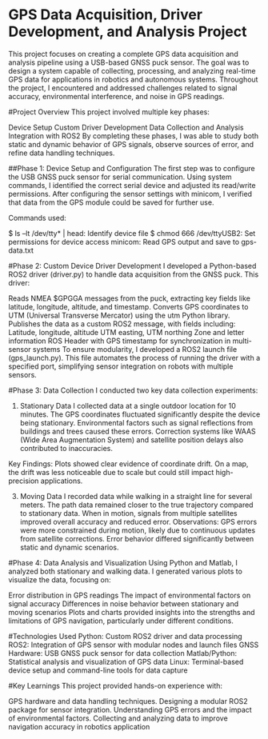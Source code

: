 # GPS Data Acquisition, Driver Development, and Analysis Project

This project focuses on creating a complete GPS data acquisition and analysis pipeline using a USB-based GNSS puck sensor. The goal was to design a system capable of collecting, processing, and analyzing real-time GPS data for applications in robotics and autonomous systems. Throughout the project, I encountered and addressed challenges related to signal accuracy, environmental interference, and noise in GPS readings.

#Project Overview
This project involved multiple key phases:

Device Setup
Custom Driver Development
Data Collection and Analysis
Integration with ROS2
By completing these phases, I was able to study both static and dynamic behavior of GPS signals, observe sources of error, and refine data handling techniques.

##Phase 1: Device Setup and Configuration
The first step was to configure the USB GNSS puck sensor for serial communication. Using system commands, I identified the correct serial device and adjusted its read/write permissions. After configuring the sensor settings with minicom, I verified that data from the GPS module could be saved for further use.

Commands used:

$ ls –lt /dev/tty* | head: Identify device file
$ chmod 666 /dev/ttyUSB2: Set permissions for device access
minicom: Read GPS output and save to gps-data.txt

#Phase 2: Custom Device Driver Development
I developed a Python-based ROS2 driver (driver.py) to handle data acquisition from the GNSS puck. This driver:

Reads NMEA $GPGGA messages from the puck, extracting key fields like latitude, longitude, altitude, and timestamp.
Converts GPS coordinates to UTM (Universal Transverse Mercator) using the utm Python library.
Publishes the data as a custom ROS2 message, with fields including:
Latitude, longitude, altitude
UTM easting, UTM northing
Zone and letter information
ROS Header with GPS timestamp for synchronization in multi-sensor systems
To ensure modularity, I developed a ROS2 launch file (gps_launch.py). This file automates the process of running the driver with a specified port, simplifying sensor integration on robots with multiple sensors.

#Phase 3: Data Collection
I conducted two key data collection experiments:

1. Stationary Data
I collected data at a single outdoor location for 10 minutes.
The GPS coordinates fluctuated significantly despite the device being stationary.
Environmental factors such as signal reflections from buildings and trees caused these errors.
Correction systems like WAAS (Wide Area Augmentation System) and satellite position delays also contributed to inaccuracies.

Key Findings:
Plots showed clear evidence of coordinate drift.
On a map, the drift was less noticeable due to scale but could still impact high-precision applications.

3. Moving Data
I recorded data while walking in a straight line for several meters.
The path data remained closer to the true trajectory compared to stationary data.
When in motion, signals from multiple satellites improved overall accuracy and reduced error.
Observations:
GPS errors were more constrained during motion, likely due to continuous updates from satellite corrections.
Error behavior differed significantly between static and dynamic scenarios.

#Phase 4: Data Analysis and Visualization
Using Python and Matlab, I analyzed both stationary and walking data. I generated various plots to visualize the data, focusing on:

Error distribution in GPS readings
The impact of environmental factors on signal accuracy
Differences in noise behavior between stationary and moving scenarios
Plots and charts provided insights into the strengths and limitations of GPS navigation, particularly under different conditions.

#Technologies Used
Python: Custom ROS2 driver and data processing
ROS2: Integration of GPS sensor with modular nodes and launch files
GNSS Hardware: USB GNSS puck sensor for data collection
Matlab/Python: Statistical analysis and visualization of GPS data
Linux: Terminal-based device setup and command-line tools for data capture

#Key Learnings
This project provided hands-on experience with:

GPS hardware and data handling techniques.
Designing a modular ROS2 package for sensor integration.
Understanding GPS errors and the impact of environmental factors.
Collecting and analyzing data to improve navigation accuracy in robotics application


